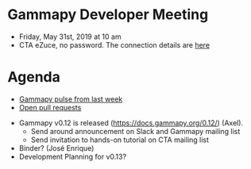 # Gammapy Developer Meeting

* Friday, May 31st, 2019 at 10 am
* CTA eZuce, no password.  The connection details are [here](../ezuce.txt)

# Agenda

* [Gammapy pulse from last week](https://github.com/gammapy/gammapy/pulse)
* [Open pull requests](https://github.com/gammapy/gammapy/pulls)
- Gammapy v0.12 is released (https://docs.gammapy.org/0.12/) (Axel).
	- Send around announcement on Slack and Gammapy mailing list
	- Send invitation to hands-on tutorial on CTA mailing list 
- Binder? (José Enrique)
- Development Planning for v0.13?


